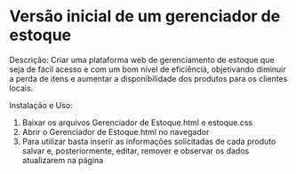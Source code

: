 # Versão inicial de um gerenciador de estoque

Descrição:
Criar uma plataforma web de gerenciamento de estoque que seja de fácil acesso e com um bom nível de eficiência, objetivando diminuir a perda de itens e aumentar a disponibilidade dos produtos para os clientes locais.

Instalação e Uso:
1. Baixar os arquivos Gerenciador de Estoque.html e estoque.css
2. Abrir o Gerenciador de Estoque.html no navegador
3. Para utilizar basta inserir as informações solicitadas de cada produto salvar e, posteriormente, editar, remover e observar os dados atualizarem na página
